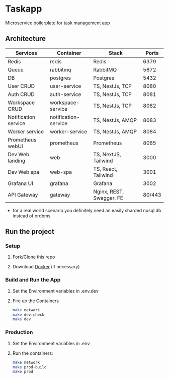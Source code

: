 # Taskapp

Microservice boilerplate for task management app

## Architecture

| Services             | Container            | Stack                    | Ports  |
| -------------------- | -------------------- | ------------------------ | ------ |
| Redis                | redis                | Redis                    | 6379   |
| Queue                | rabbitmq             | RabbitMQ                 | 5672   |
| DB                   | postgres             | Postgres                 | 5432   |
| User CRUD            | user-service         | TS, NestJs, TCP          | 8080   |
| Auth CRUD            | auth-service         | TS, NestJs, TCP          | 8081   |
| Workspace CRUD       | workspace-service    | TS, NestJs, TCP          | 8082   |
| Notification service | notification-service | TS, NestJs, AMQP         | 8083   |
| Worker service       | worker-service       | TS, NestJs, AMQP         | 8084   |
| Prometheus webUI     | prometheus           | Prometheus               | 8085   |
| Dev Web landing      | web                  | TS, NextJS, Tailwind     | 3000   |
| Dev Web spa          | web-spa              | TS, React, Tailwind      | 3001   |
| Grafana UI           | grafana              | Grafana                  | 3002   |
| API Gateway          | gateway              | Nginx, REST, Swagger, FE | 80/443 |

- for a real world scenario you definitely need an easily sharded nosql db instead of ordbms

## Run the project

### Setup

1. Fork/Clone this repo

1. Download [Docker](https://docs.docker.com/docker-for-mac/install/) (if necessary)

### Build and Run the App

1. Set the Environment variables in .env.dev

1. Fire up the Containers

   ```sh
   make network
   make dev-check
   make dev
   ```

### Production

1. Set the Environment variables in .env

1. Run the containers:

   ```sh
   make network
   make prod-build
   make prod
   ```
